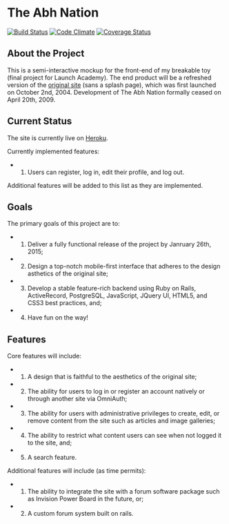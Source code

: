 # The Abh Nation
[![Build Status](https://travis-ci.org/danielbonnell/git_that_wifi.svg?branch=DB_1_view_page_details)](https://travis-ci.org/danielbonnell/git_that_wifi)
[![Code Climate](https://codeclimate.com/github/danielbonnell/git_that_wifi.png)](https://codeclimate.com/github/danielbonnell/git_that_wifi)
[![Coverage Status](https://coveralls.io/repos/danielbonnell/git_that_wifi/badge.png)](https://coveralls.io/r/danielbonnell/git_that_wifi)

## About the Project
This is a semi-interactive mockup for the front-end of my breakable toy (final project for Launch Academy). The end product will be a refreshed version of the [original site](http://www.abhnation.com/) (sans a splash page), which was first launched on October 2nd, 2004. Development of The Abh Nation formally ceased on April 20th, 2009.

## Current Status
The site is currently live on [Heroku](http://abhnation.herokuapp.com/).

Currently implemented features:
* 1. Users can register, log in, edit their profile, and log out.

Additional features will be added to this list as they are implemented. 

## Goals
The primary goals of this project are to:
* 1. Deliver a fully functional release of the project by Janruary 26th, 2015;
* 2. Design a top-notch mobile-first interface that adheres to the design asthetics of the original site;
* 3. Develop a stable feature-rich backend using Ruby on Rails, ActiveRecord, PostgreSQL, JavaScript, JQuery UI, HTML5, and CSS3 best practices, and;
* 4. Have fun on the way!

## Features
Core features will include:
* 1. A design that is faithful to the aesthetics of the original site;
* 2. The ability for users to log in or register an account natively or through another site via OmniAuth;
* 3. The ability for users with administrative privileges to create, edit, or remove content from the site such as articles and image galleries;
* 4. The ability to restrict what content users can see when not logged it to the site, and;
* 5. A search feature.

Additional features will include (as time permits):
* 1. The ability to integrate the site with a forum software package such as Invision Power Board in the future, or;
* 2. A custom forum system built on rails.
